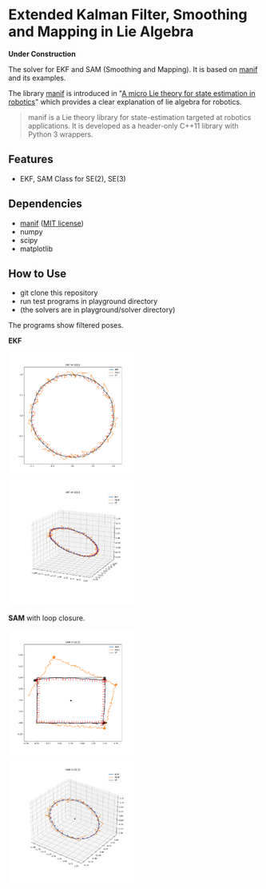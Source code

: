 
# Extended Kalman Filter, Smoothing and Mapping in Lie Algebra

__Under Construction__

The solver for EKF and SAM (Smoothing and Mapping).
It is based on [manif](https://github.com/artivis/manif) and its examples.

The library [manif](https://github.com/artivis/manif) is introduced in "[A micro Lie theory for state estimation in robotics](https://arxiv.org/abs/1812.01537)" which provides a clear explanation of lie algebra for robotics.

> manif is a Lie theory library for state-estimation targeted at robotics applications. It is developed as a header-only C++11 library with Python 3 wrappers.

## Features

- EKF, SAM Class for SE(2), SE(3)

## Dependencies

- [manif](https://github.com/artivis/manif) ([MIT license](https://github.com/artivis/manif/blob/devel/LICENSE))
- numpy
- scipy
- matplotlib


## How to Use

- git clone this repository
- run test programs in playground directory
- (the solvers are in playground/solver directory)

The programs show filtered poses.

__EKF__

<img src="image/lie_ekf_se2_circle.png" width="50%" />
<img src="image/lie_ekf_se3_circle.png" width="50%" />


__SAM__ with loop closure.

<img src="image/lie_sam_se2_rectangular.png" width="50%" />
<img src="image/lie_sam_se3_circle.png" width="50%" />
